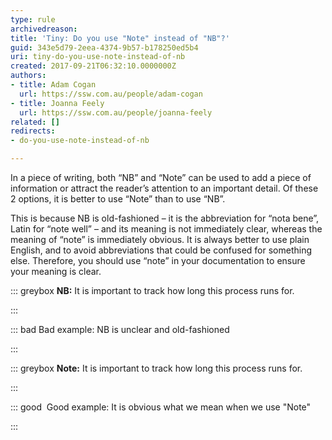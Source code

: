 ```yaml
---
type: rule
archivedreason: 
title: 'Tiny: Do you use "Note" instead of "NB"?'
guid: 343e5d79-2eea-4374-9b57-b178250ed5b4
uri: tiny-do-you-use-note-instead-of-nb
created: 2017-09-21T06:32:10.0000000Z
authors:
- title: Adam Cogan
  url: https://ssw.com.au/people/adam-cogan
- title: Joanna Feely
  url: https://ssw.com.au/people/joanna-feely
related: []
redirects:
- do-you-use-note-instead-of-nb

---
```


In a piece of writing, both “NB” and “Note” can be used to add a piece of information or attract the reader’s attention to an important detail. Of these 2 options, it is better to use “Note” than to use “NB”. 


<!--endintro-->

This is because NB is old-fashioned – it is the abbreviation for “nota bene”, Latin for “note well” – and its meaning is not immediately clear, whereas the meaning of “note” is immediately obvious. It is always better to use plain English, and to avoid abbreviations that could be confused for something else. Therefore, you should use “note” in your documentation to ensure your meaning is clear.


::: greybox
 **NB:** It is important to track how long this process runs for.

:::


::: bad
Bad example: NB is unclear and old-fashioned

:::




::: greybox
 **Note:** It is important to track how long this process runs for.

:::


::: good
 Good example: It is obvious what we mean when we use "Note"

:::
